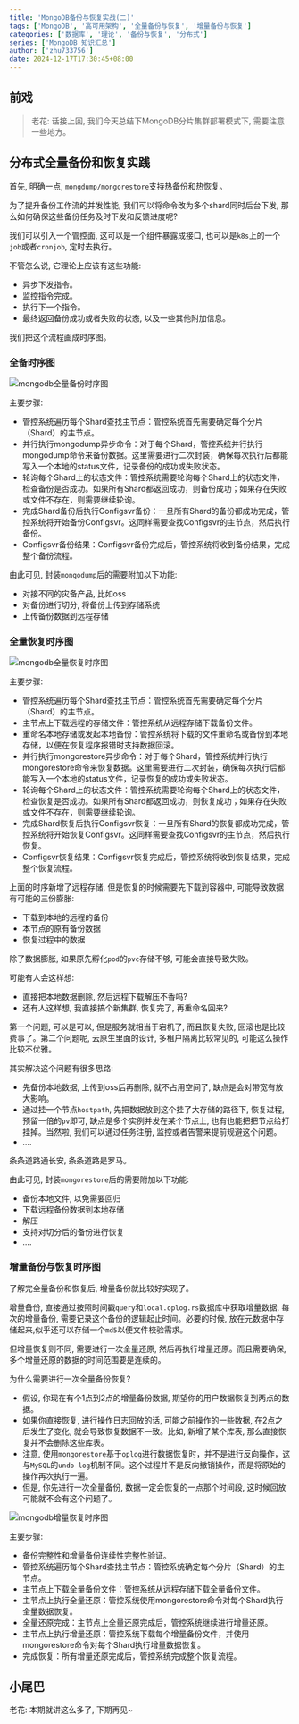 ```yaml
---
title: 'MongoDB备份与恢复实战(二)'
tags: ['MongoDB', '高可用架构', '全量备份与恢复', '增量备份与恢复']
categories: ['数据库', '理论', '备份与恢复', '分布式']
series: ['MongoDB 知识汇总']
author: ['zhu733756']
date: 2024-12-17T17:30:45+08:00
---
```

## 前戏

> 老花: 话接上回, 我们今天总结下MongoDB分片集群部署模式下, 需要注意一些地方。


## 分布式全量备份和恢复实践

首先, 明确一点, `mongdump/mongorestore`支持热备份和热恢复。

为了提升备份工作流的并发性能, 我们可以将命令改为多个shard同时后台下发, 那么如何确保这些备份任务及时下发和反馈进度呢? 

我们可以引入一个管控面, 这可以是一个组件暴露成接口, 也可以是`k8s`上的一个`job`或者`cronjob`, 定时去执行。

不管怎么说, 它理论上应该有这些功能:

- 异步下发指令。
- 监控指令完成。
- 执行下一个指令。
- 最终返回备份成功或者失败的状态, 以及一些其他附加信息。

我们把这个流程画成时序图。

### 全备时序图

![mongodb全量备份时序图](/posts/mongodb_sharded_cluster_backup_restore_2_guide/mongodb全量备份时序图.png)


主要步骤:
- 管控系统遍历每个Shard查找主节点：管控系统首先需要确定每个分片（Shard）的主节点。
- 并行执行mongodump异步命令：对于每个Shard，管控系统并行执行mongodump命令来备份数据。这里需要进行二次封装，确保每次执行后都能写入一个本地的status文件，记录备份的成功或失败状态。
- 轮询每个Shard上的状态文件：管控系统需要轮询每个Shard上的状态文件，检查备份是否成功。如果所有Shard都返回成功，则备份成功；如果存在失败或文件不存在，则需要继续轮询。
- 完成Shard备份后执行Configsvr备份：一旦所有Shard的备份都成功完成，管控系统将开始备份Configsvr。这同样需要查找Configsvr的主节点，然后执行备份。
- Configsvr备份结果：Configsvr备份完成后，管控系统将收到备份结果，完成整个备份流程。

由此可见, 封装`mongodump`后的需要附加以下功能:
- 对接不同的灾备产品, 比如oss
- 对备份进行切分, 将备份上传到存储系统
- 上传备份数据到远程存储

### 全量恢复时序图

![mongodb全量恢复时序图](/posts/mongodb_sharded_cluster_backup_restore_2_guide/mongodb全量恢复时序图.png)

主要步骤:
- 管控系统遍历每个Shard查找主节点：管控系统首先需要确定每个分片（Shard）的主节点。
- 主节点上下载远程的存储文件：管控系统从远程存储下载备份文件。
- 重命名本地存储或发起本地备份：管控系统将下载的文件重命名或备份到本地存储，以便在恢复程序报错时支持数据回滚。
- 并行执行mongorestore异步命令：对于每个Shard，管控系统并行执行mongorestore命令来恢复数据。这里需要进行二次封装，确保每次执行后都能写入一个本地的status文件，记录恢复的成功或失败状态。
- 轮询每个Shard上的状态文件：管控系统需要轮询每个Shard上的状态文件，检查恢复是否成功。如果所有Shard都返回成功，则恢复成功；如果存在失败或文件不存在，则需要继续轮询。
- 完成Shard恢复后执行Configsvr恢复：一旦所有Shard的恢复都成功完成，管控系统将开始恢复Configsvr。这同样需要查找Configsvr的主节点，然后执行恢复。
- Configsvr恢复结果：Configsvr恢复完成后，管控系统将收到恢复结果，完成整个恢复流程。


上面的时序新增了远程存储, 但是恢复的时候需要先下载到容器中, 可能导致数据有可能的三份膨胀:
- 下载到本地的远程的备份
- 本节点的原有备份数据
- 恢复过程中的数据

除了数据膨胀, 如果原先孵化`pod`的`pvc`存储不够, 可能会直接导致失败。

可能有人会这样想: 
- 直接把本地数据删除, 然后远程下载解压不香吗?
- 还有人这样想, 我直接搞个新集群, 恢复完了, 再重命名回来? 

第一个问题, 可以是可以, 但是服务就相当于宕机了, 而且恢复失败, 回滚也是比较费事了。第二个问题呢, 云原生里面的设计, 多租户隔离比较常见的, 可能这么操作比较不优雅。

其实解决这个问题有很多思路:

- 先备份本地数据, 上传到oss后再删除, 就不占用空间了, 缺点是会对带宽有放大影响。
- 通过挂一个节点`hostpath`, 先把数据放到这个挂了大存储的路径下, 恢复过程, 预留一倍的`pv`即可, 缺点是多个实例并发在某个节点上, 也有也能把把节点给打挂掉。当然啦, 我们可以通过任务注册, 监控或者告警来提前规避这个问题。
- ....

条条道路通长安, 条条道路是罗马。

由此可见, 封装`mongorestore`后的需要附加以下功能:
- 备份本地文件, 以免需要回归
- 下载远程备份数据到本地存储
- 解压
- 支持对切分后的备份进行恢复
- ....

### 增量备份与恢复时序图

了解完全量备份和恢复后, 增量备份就比较好实现了。

增量备份, 直接通过按照时间戳`query`和`local.oplog.rs`数据库中获取增量数据, 每次的增量备份, 需要记录这个备份的逻辑起止时间。必要的时候, 放在元数据中存储起来,似乎还可以存储一个`md5`以便文件校验需求。

但增量恢复则不同, 需要进行一次全量还原, 然后再执行增量还原。而且需要确保, 多个增量还原的数据的时间范围要是连续的。

为什么需要进行一次全量备份恢复? 

- 假设, 你现在有个1点到2点的增量备份数据, 期望你的用户数据恢复到两点的数据。
- 如果你直接恢复, 进行操作日志回放的话, 可能之前操作的一些数据, 在2点之后发生了变化, 就会导致恢复数据不一致。比如, 新增了某个库表, 那么直接恢复并不会删除这些库表。
- 注意, 使用`mongorestore`基于`oplog`进行数据恢复时，并不是进行反向操作，这与`MySQL`的`undo log`机制不同。这个过程并不是反向撤销操作，而是将原始的操作再次执行一遍。
- 但是, 你先进行一次全量备份, 数据一定会恢复的一点那个时间段, 这时候回放可能就不会有这个问题了。

![mongodb增量恢复时序图](/posts/mongodb_sharded_cluster_backup_restore_2_guide/mongodb增量备份恢复时序图.png)

主要步骤:
- 备份完整性和增量备份连续性完整性验证。
- 管控系统遍历每个Shard查找主节点：管控系统确定每个分片（Shard）的主节点。
- 主节点上下载全量备份文件：管控系统从远程存储下载全量备份文件。
- 主节点上执行全量还原：管控系统使用mongorestore命令对每个Shard执行全量数据恢复。
- 全量还原完成：主节点上全量还原完成后，管控系统继续进行增量还原。
- 主节点上执行增量还原：管控系统下载每个增量备份文件，并使用mongorestore命令对每个Shard执行增量数据恢复。
- 完成恢复：所有增量还原完成后，管控系统完成整个恢复流程。

## 小尾巴

老花: 本期就讲这么多了, 下期再见~
